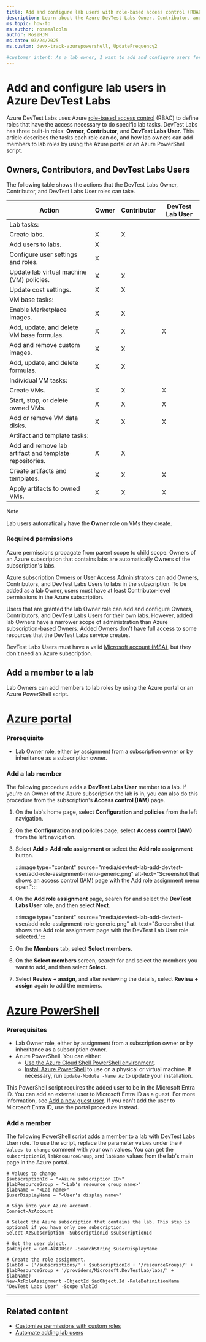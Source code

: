 ```yaml
---
title: Add and configure lab users with role-based access control (RBAC)
description: Learn about the Azure DevTest Labs Owner, Contributor, and DevTest Labs User roles, and how to add members to lab roles by using the Azure portal or Azure PowerShell.
ms.topic: how-to
ms.author: rosemalcolm
author: RoseHJM
ms.date: 03/24/2025
ms.custom: devx-track-azurepowershell, UpdateFrequency2

#customer intent: As a lab owner, I want to add and configure users for my lab so I can grant the access necessary to do specific lab tasks.
---
```


# Add and configure lab users in Azure DevTest Labs

Azure DevTest Labs uses Azure [role-based access control](/azure/role-based-access-control/overview) (RBAC) to define roles that have the access necessary to do specific lab tasks. DevTest Labs has three built-in roles: **Owner**, **Contributor**, and **DevTest Labs User**. This article describes the tasks each role can do, and how lab owners can add members to lab roles by using the Azure portal or an Azure PowerShell script.

<a name="devtest-labs-user"></a>
## Owners, Contributors, and DevTest Labs Users

The following table shows the actions that the DevTest Labs Owner, Contributor, and DevTest Labs User roles can take.

|Action|Owner|Contributor|DevTest Lab User|
|------|-----|-----------|----------------|
|Lab tasks:||||
|Create labs.|X|X||
|Add users to labs.|X|||
|Configure user settings and roles.|X|||
|Update lab virtual machine (VM) policies.|X|X||
|Update cost settings.|X|X||
|VM base tasks:||||
|Enable Marketplace images.|X|X||
|Add, update, and delete VM base formulas.|X|X|X|
|Add and remove custom images.|X|X||
|Add, update, and delete formulas.|X|X||
|Individual VM tasks:||||
|Create VMs.|X|X|X|
|Start, stop, or delete owned VMs.|X|X|X|
|Add or remove VM data disks.|X|X|X|
|Artifact and template tasks:||||
|Add and remove lab artifact and template repositories.|X|X||
|Create artifacts and templates.|X|X|X|
|Apply artifacts to owned VMs.|X|X|X|

> [!NOTE]
> Lab users automatically have the **Owner** role on VMs they create.

### Required permissions

Azure permissions propagate from parent scope to child scope. Owners of an Azure subscription that contains labs are automatically Owners of the subscription's labs.

Azure subscription [Owners](/azure/role-based-access-control/built-in-roles#owner) or [User Access Administrators](/azure/role-based-access-control/built-in-roles#user-access-administrator) can add Owners, Contributors, and DevTest Labs Users to labs in the subscription. To be added as a lab Owner, users must have at least Contributor-level permissions in the Azure subscription.

Users that are granted the lab Owner role can add and configure Owners, Contributors, and DevTest Labs Users for their own labs. However, added lab Owners have a narrower scope of administration than Azure subscription-based Owners. Added Owners don't have full access to some resources that the DevTest Labs service creates.

DevTest Labs Users must have a valid [Microsoft account (MSA)](/windows-server/identity/ad-ds/manage/understand-microsoft-accounts), but they don't need an Azure subscription.

## Add a member to a lab

Lab Owners can add members to lab roles by using the Azure portal or an Azure PowerShell script.

# [Azure portal](#tab/portal)

### Prerequisite

- Lab Owner role, either by assignment from a subscription owner or by inheritance as a subscription owner.

### Add a lab member

The following procedure adds a **DevTest Labs User** member to a lab. If you're an Owner of the Azure subscription the lab is in, you can also do this procedure from the subscription's **Access control (IAM)** page.

1. On the lab's home page, select **Configuration and policies** from the left navigation.
1. On the **Configuration and policies** page, select **Access control (IAM)** from the left navigation.
1. Select **Add** > **Add role assignment** or select the **Add role assignment** button.

   :::image type="content" source="media/devtest-lab-add-devtest-user/add-role-assignment-menu-generic.png" alt-text="Screenshot that shows an access control (IAM) page with the Add role assignment menu open.":::

1. On the **Add role assignment** page, search for and select the **DevTest Labs User** role, and then select **Next**.

   :::image type="content" source="media/devtest-lab-add-devtest-user/add-role-assignment-role-generic.png" alt-text="Screenshot that shows the Add role assignment page with the DevTest Lab User role selected.":::

1. On the **Members** tab, select **Select members**.
1. On the **Select members** screen, search for and select the members you want to add, and then select **Select**.
1. Select **Review + assign**, and after reviewing the details, select **Review + assign** again to add the members.

# [Azure PowerShell](#tab/PowerShell)
<a name="add-an-external-user-to-a-lab-using-powershell"></a>

### Prerequisites

- Lab Owner role, either by assignment from a subscription owner or by inheritance as a subscription owner.
- Azure PowerShell. You can either:
  - [Use the Azure Cloud Shell PowerShell environment](/azure/cloud-shell/quickstart).
  - [Install Azure PowerShell](/powershell/azure/install-azure-powershell) to use on a physical or virtual machine. If necessary, run `Update-Module -Name Az` to update your installation.

This PowerShell script requires the added user to be in the Microsoft Entra ID. You can add an external user to Microsoft Entra ID as a guest. For more information, see [Add a new guest user](/entra/fundamentals/how-to-create-delete-users#invite-an-external-user). If you can't add the user to Microsoft Entra ID, use the portal procedure instead.

### Add a member

The following PowerShell script adds a member to a lab with DevTest Labs User role. To use the script, replace the parameter values under the `# Values to change` comment with your own values. You can get the `subscriptionId`, `labResourceGroup`, and `labName` values from the lab's main page in the Azure portal.

```azurepowershell
# Values to change
$subscriptionId = "<Azure subscription ID>"
$labResourceGroup = "<Lab's resource group name>"
$labName = "<Lab name>"
$userDisplayName = "<User's display name>"

# Sign into your Azure account.
Connect-AzAccount

# Select the Azure subscription that contains the lab. This step is optional if you have only one subscription.
Select-AzSubscription -SubscriptionId $subscriptionId

# Get the user object.
$adObject = Get-AzADUser -SearchString $userDisplayName

# Create the role assignment. 
$labId = ('/subscriptions/' + $subscriptionId + '/resourceGroups/' + $labResourceGroup + '/providers/Microsoft.DevTestLab/labs/' + $labName)
New-AzRoleAssignment -ObjectId $adObject.Id -RoleDefinitionName 'DevTest Labs User' -Scope $labId
```

---

## Related content

- [Customize permissions with custom roles](devtest-lab-grant-user-permissions-to-specific-lab-policies.md)
- [Automate adding lab users](automate-add-lab-user.md)
